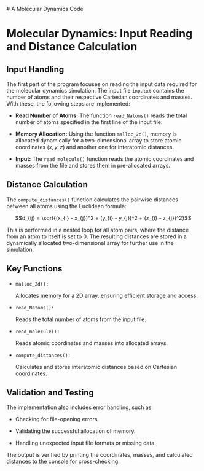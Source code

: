 \# A Molecular Dynamics Code

Molecular Dynamics: Input Reading and Distance Calculation
==========================================================

Input Handling
--------------

The first part of the program focuses on reading the input data required
for the molecular dynamics simulation. The input file `inp.txt` contains
the number of atoms and their respective Cartesian coordinates and
masses. With these, the following steps are implemented:

-   **Read Number of Atoms:** The function `read_Natoms()` reads the
    total number of atoms specified in the first line of the input file.

-   **Memory Allocation:** Using the function `malloc_2d()`, memory is
    allocated dynamically for a two-dimensional array to store atomic
    coordinates ($x, y, z$) and another one for interatomic distances.

-   **Input:** The `read_molecule()` function reads the atomic
    coordinates and masses from the file and stores them in
    pre-allocated arrays.

Distance Calculation
--------------------

The `compute_distances()` function calculates the pairwise distances
between all atoms using the Euclidean formula:

$$d_{ij} = \sqrt{(x_{i} - x_{j})^2 + (y_{i} - y_{j})^2 + (z_{i} - z_{j})^2}$$

This is performed in a nested loop for all atom pairs, where the
distance from an atom to itself is set to 0. The resulting distances are
stored in a dynamically allocated two-dimensional array for further use
in the simulation.

Key Functions
-------------

- `malloc_2d():`

   Allocates memory for a 2D array, ensuring efficient storage and
    access.

- `read_Natoms():`

   Reads the total number of atoms from the input file.

- `read_molecule():`

   Reads atomic coordinates and masses into allocated arrays.

- `compute_distances():`

   Calculates and stores interatomic distances based on Cartesian
    coordinates.

Validation and Testing
----------------------

The implementation also includes error handling, such as:

-   Checking for file-opening errors.

-   Validating the successful allocation of memory.

-   Handling unexpected input file formats or missing data.

The output is verified by printing the coordinates, masses, and
calculated distances to the console for cross-checking.
